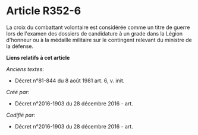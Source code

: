 # Article R352-6

La croix du combattant volontaire est considérée comme un titre de guerre lors de l'examen des dossiers de candidature à un
grade dans la Légion d'honneur ou à la médaille militaire sur le contingent relevant du ministre de la défense.

**Liens relatifs à cet article**

_Anciens textes_:

  - Décret n°81-844 du 8 août 1981 art. 6, v. init.

_Créé par_:

  - Décret n°2016-1903 du 28 décembre 2016 - art.

_Codifié par_:

  - Décret n°2016-1903 du 28 décembre 2016 - art.
